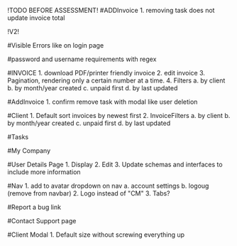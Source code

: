 !TODO BEFORE ASSESSMENT!
#ADDInvoice
    1. removing task does not update invoice total





!V2!

#Visible Errors like on login page

#password and username requirements with regex

#INVOICE
    1. download PDF/printer friendly invoice
    2. edit invoice
    3. Pagination, rendering only a certain number at a time.
    4. Filters
        a. by client
        b. by month/year created
        c. unpaid first
        d. by last updated

#AddInvoice
    1. confirm remove task with modal like user deletion

#Client
    1. Default sort invoices by newest first
    2. InvoiceFilters
        a. by client
        b. by month/year created
        c. unpaid first
        d. by last updated

#Tasks

#My Company

#User Details Page
    1. Display
    2. Edit
    3. Update schemas and interfaces to include more information

#Nav
    1. add to avatar dropdown on nav
        a. account settings
        b. logoug (remove from navbar)
    2. Logo instead of "CM"
    3. Tabs?

#Report a bug link

#Contact Support page

#Client Modal
    1. Default size without screwing everything up


    

